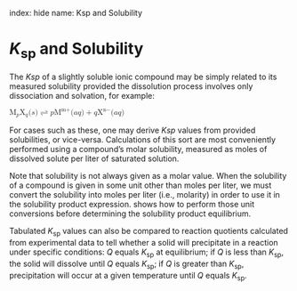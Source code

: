index: hide
name: Ksp and Solubility

#  *K*<sub>sp</sub> and Solubility

The  *Ksp* of a slightly soluble ionic compound may be simply related to its measured solubility provided the dissolution process involves only dissociation and solvation, for example:

<math xmlns:q="http://cnx.rice.edu/qml/1.0" xmlns:m="http://www.w3.org/1998/Math/MathML" xmlns:bib="http://bibtexml.sf.net/" xmlns:md="http://cnx.rice.edu/mdml" xmlns="http://cnx.rice.edu/cnxml"><mrow><msub><mtext>M</mtext><mi>p</mi></msub><msub><mtext>X</mtext><mi>q</mi></msub><mo stretchy="false">(</mo><mi>s</mi><mo stretchy="false">)</mo><mo stretchy="false">⇌</mo><mi>p</mi><msup><mtext>M</mtext><mrow><mtext>m+</mtext></mrow></msup><mo stretchy="false">(</mo><mi>a</mi><mi>q</mi><mo stretchy="false">)</mo><mo>+</mo><mi>q</mi><msup><mtext>X</mtext><mtext>n−</mtext></msup><mo stretchy="false">(</mo><mi>a</mi><mi>q</mi><mo stretchy="false">)</mo></mrow></math>

For cases such as these, one may derive  *Ksp* values from provided solubilities, or vice-versa.  Calculations of this sort are most conveniently performed using a compound’s molar solubility, measured as moles of dissolved solute per liter of saturated solution.

Note that solubility is not always given as a molar value. When the solubility of a compound is given in some unit other than moles per liter, we must convert the solubility into moles per liter (i.e., molarity) in order to use it in the solubility product expression.  shows how to perform those unit conversions before determining the solubility product equilibrium.

Tabulated  *K*<sub>sp</sub> values can also be compared to reaction quotients calculated from experimental data to tell whether a solid will precipitate in a reaction under specific conditions:  *Q* equals  *K*<sub>sp</sub> at equilibrium; if  *Q* is less than  *K*<sub>sp</sub>, the solid will dissolve until  *Q* equals  *K*<sub>sp</sub>; if  *Q* is greater than  *K*<sub>sp</sub>, precipitation will occur at a given temperature until  *Q* equals  *K*<sub>sp</sub>.
